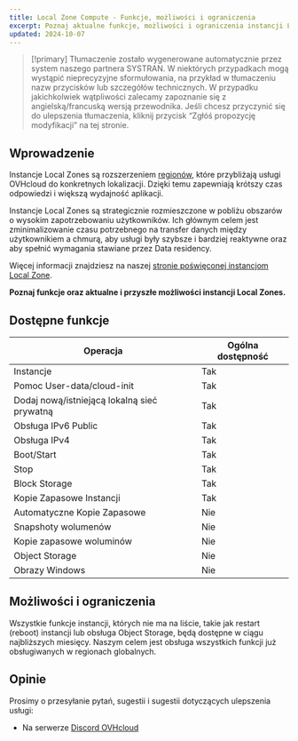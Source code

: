 ```yaml
---
title: Local Zone Compute - Funkcje, możliwości i ograniczenia
excerpt: Poznaj aktualne funkcje, możliwości i ograniczenia instancji Local Zones
updated: 2024-10-07
---
```


> [!primary]
> Tłumaczenie zostało wygenerowane automatycznie przez system naszego partnera SYSTRAN. W niektórych przypadkach mogą wystąpić nieprecyzyjne sformułowania, na przykład w tłumaczeniu nazw przycisków lub szczegółów technicznych. W przypadku jakichkolwiek wątpliwości zalecamy zapoznanie się z angielską/francuską wersją przewodnika. Jeśli chcesz przyczynić się do ulepszenia tłumaczenia, kliknij przycisk “Zgłóś propozycję modyfikacji” na tej stronie.
>

## Wprowadzenie

Instancje Local Zones są rozszerzeniem [regionów](/links/public-cloud/regions-pci), które przybliżają usługi OVHcloud do konkretnych lokalizacji. Dzięki temu zapewniają krótszy czas odpowiedzi i większą wydajność aplikacji.

Instancje Local Zones są strategicznie rozmieszczone w pobliżu obszarów o wysokim zapotrzebowaniu użytkowników. Ich głównym celem jest zminimalizowanie czasu potrzebnego na transfer danych między użytkownikiem a chmurą, aby usługi były szybsze i bardziej reaktywne oraz aby spełnić wymagania stawiane przez Data residency.

Więcej informacji znajdziesz na naszej [stronie poświęconej instancjom Local Zone](/links/public-cloud/local-zones/).

**Poznaj funkcje oraz aktualne i przyszłe możliwości instancji Local Zones.**

## Dostępne funkcje

| Operacja | Ogólna dostępność |
| --- | --- |
| Instancje | Tak |
| Pomoc User-data/cloud-init | Tak|
| Dodaj nową/istniejącą lokalną sieć prywatną | Tak |
| Obsługa IPv6 Public | Tak |
| Obsługa IPv4 | Tak |
| Boot/Start | Tak |
| Stop | Tak |
| Block Storage | Tak |
| Kopie Zapasowe Instancji | Tak |
| Automatyczne Kopie Zapasowe | Nie |
| Snapshoty wolumenów | Nie |
| Kopie zapasowe woluminów | Nie |
| Object Storage | Nie |
| Obrazy Windows | Nie |

## Możliwości i ograniczenia

Wszystkie funkcje instancji, których nie ma na liście, takie jak restart (reboot) instancji lub obsługa Object Storage, będą dostępne w ciągu najbliższych miesięcy. Naszym celem jest obsługa wszystkich funkcji już obsługiwanych w regionach globalnych.

## Opinie

Prosimy o przesyłanie pytań, sugestii i sugestii dotyczących ulepszenia usługi:

- Na serwerze [Discord OVHcloud](https://discord.gg/ovhcloud)